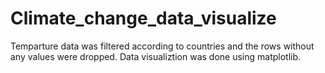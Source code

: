 # Climate_change_data_visualize
Temparture data was filtered according to countries and the rows without any values were dropped.
Data visualiztion was done using matplotlib.
